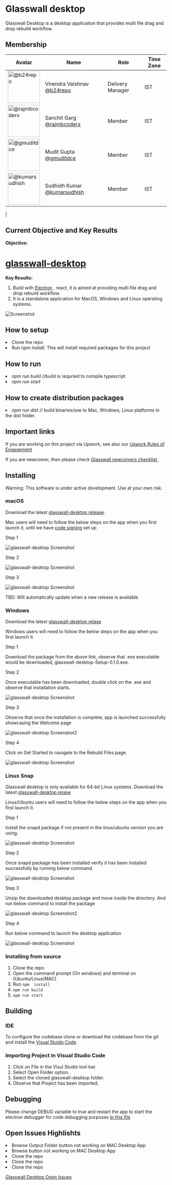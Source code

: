 
# Glasswall desktop

Glasswall Desktop is a desktop application that provides multi file drag and drop rebuild workflow.


## Membership

| Avatar | Name | Role | Time Zone |
| -------------------------------------------|----------------------|----------------------------| -------- |
| <img src="" width=100 alt="@b24repo">  | Virendra Vaishnav [@b24repo]() | Delivery Manager | IST |
| <img src="" width=100 alt="@rajmbcoderx">  | Sanchit Garg [@rajmbcoderx](https://github.com/kumarsudhish) | Member | IST |
| <img src="" width=100 alt="@gmuditdce">  | Mudit Gupta [@gmuditdce](https://github.com/kumarsudhish) | Member | IST |
| <img src="" width=100 alt="@kumarsudhish">  | Sudhidh Kumar [@kumarsudhish](https://github.com/kumarsudhish) | Member | IST |
| 

## Current Objective and Key Results
**Objective:**

# [glasswall-desktop](https://k8-proxy.github.io/glasswall-desktop/)


**Key Results:**
1. Build with <a href="https://github.com/electron/electron"> Electron</a> , react, it is aimed at providing multi file drag and drop rebuild workflow.
2. It is a standalone application for MacOS, Windows and Linux operating systems.


![Screenshot](https://github.com/k8-proxy/glasswall-desktop/blob/main/Screen-shot-1.png)

<h2> How to setup</h2> 
<li> Clone the repo</li>
<li> Run<i> npm install</i>. This will install required packages for this project </li>

<h2> How to run</h2> 
<li> <i>npm run build</i> //build is requried to compile typescript</li> 
<li> <i>npm run start </i></li>

<h2> How to create distribution packages</h2> 
<li> <i>npm run dist</i> // build binaries/exe to Mac, Windows, Linux platforms in the dist folder. </li>

## Important links

If you are working on this project via Upwork, see also our [Upwork Rules of Engagement](https://github.com/filetrust/Open-Source/blob/master/upwork/rules-of-engagement.md)

If you are newcomer, then please check [Glasswall newcomers checklist ](https://github.com/filetrust/Open-Source )


## Installing

Warning: This software is under active development. Use at your own risk.

### macOS

Download the latest [glasswall-desktop release](https://github.com/k8-proxy/glasswall-desktop/releases/download/0.1.0/glasswall-desktop.dmg).

Mac users will need to follow the below steps on the app when you first launch it, until we have [code signing](https://www.electron.build/code-signing) set up

<p>Step 1</p>
  
![glasswall-desktop Screenshot](https://github.com/k8-proxy/glasswall-desktop/blob/main/permission1.png)


<p>Step 2</p>

![glasswall-desktop Screenshot](https://github.com/k8-proxy/glasswall-desktop/blob/main/permission2.png)


<p>Step 3</p>

![glasswall-desktop Screenshot](https://github.com/k8-proxy/glasswall-desktop/blob/main/permission3.png)

TBD: Will automatically update when a new release is available.

### Windows

Download the latest [glasswall-desktop relase](https://github.com/k8-proxy/glasswall-desktop/releases/download/v0.1.0/glasswall-desktop-Setup-0.1.0.exe)

Windows users will need to follow the below steps on the app when you first launch it.

<p>Step 1</p>
Download the package from the above link, observe that .exe executable would be downloaded, glasswall-desktop-Setup-0.1.0.exe.


<p>Step 2</p>
Once executable has been downloaded, double click on the .exe and observe that installation starts.

![glasswall-desktop Screenshot](https://github.com/k8-proxy/glasswall-desktop/blob/main/Linux_SnapPackage_Verification_Command.JPG)


<p>Step 3</p>
Observe that once the installation is complete, app is launched successfully showcasing the Welcome page

![glasswall-desktop Screenshot2](https://github.com/k8-proxy/glasswall-desktop/blob/main/Linux_DesktopApp_Install_Command.JPG)


<p>Step 4</p>
Click on Get Started to navigate to the Rebuild Files page.

![glasswall-desktop Screenshot](https://github.com/k8-proxy/glasswall-desktop/blob/main//Linux_DesktopApp_Run_Command.JPG)


### Linux Snap

Glasswall desktop is only available for 64-bit Linux systems.
Download the latest [glasswall-desktop relase](https://github.com/k8-proxy/glasswall-desktop/releases/download/v0.1.0/glasswall-desktop-Setup-0.1.0.snap)

Linux/Ubuntu users will need to follow the below steps on the app when you first launch it.

<p>Step 1</p>
Install the snapd package if not present in the linux/ubuntu version you are using.

![glasswall-desktop Screenshot](https://github.com/k8-proxy/glasswall-desktop/blob/main/Linux_Snap_Install_Command.JPG)


<p>Step 2</p>
Once snapd package has been installed verify it has been installed successfully by running below command.

![glasswall-desktop Screenshot](https://github.com/k8-proxy/glasswall-desktop/blob/main/Linux_SnapPackage_Verification_Command.JPG)


<p>Step 3</p>
Unzip the downloaded desktop package and move inside the directory. And run below command to install the package

![glasswall-desktop Screenshot2](https://github.com/k8-proxy/glasswall-desktop/blob/main/Linux_DesktopApp_Install_Command.JPG)


<p>Step 4</p>
Run below command to launch the desktop application

![glasswall-desktop Screenshot](https://github.com/k8-proxy/glasswall-desktop/blob/main//Linux_DesktopApp_Run_Command.JPG)


### Installing from source

1. Clone the repo
2. Open the command prompt (On windows) and terminal on (Ubuntu/Linux/MAC)
3. Run `npm  install`
4. `npm run build`
5. `npm run start`

## Building

### IDE 
To configure the codebase clone or download the codebase from the git and install the [Visual Stuido Code](https://code.visualstudio.com/)

### Importing Project in Visual Studio Code
1. Click on File in the Visul Studio tool bar.
2. Select Open Folder option.
3. Select the cloned glasswall-desktop folder.
4. Observe that Project has been imported.

## Debugging
Please change DEBUG variable to true and restart the app to start the electron debugger for code debugging purposes
[In this file](https://github.com/k8-proxy/glasswall-desktop/blob/main//Debugger.JPG)


## Open Issues Highlishts
<li> Browse Output Folder button not working on MAC Desktop App</li>
<li> Browse button not working on MAC Desktop App</li>
<li> Clone the repo</li>
<li> Clone the repo</li>
<li> Clone the repo</li>

[Glasswall Desktop Open Issues](https://github.com/k8-proxy/glasswall-desktop/deployments/activity_log#workspaces/glasswall-desktop-5f8d313208783c0012d1b601/board?labels=bug&repos=304378562)





